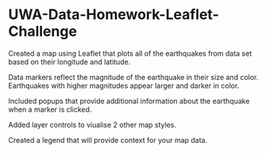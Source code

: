 # UWA-Data-Homework-Leaflet-Challenge

Created a map using Leaflet that plots all of the earthquakes from data set based on their longitude and latitude.

Data markers reflect the magnitude of the earthquake in their size and color. Earthquakes with higher magnitudes appear larger and darker in color.

Included popups that provide additional information about the earthquake when a marker is clicked.

Added layer controls to viualise 2 other map styles.

Created a legend that will provide context for your map data.